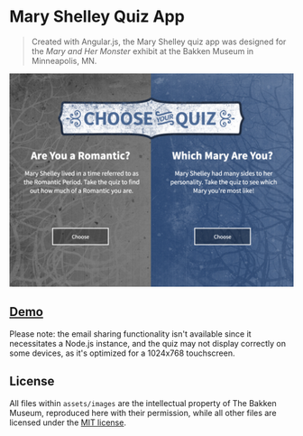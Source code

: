 # Mary Shelley Quiz App

> Created with Angular.js, the Mary Shelley quiz app was designed for the *Mary and Her Monster* exhibit at the Bakken Museum in Minneapolis, MN.

<img src="https://github.com/blakesoftware-spring2016/bakken-quiz/raw/master/screenshot.png" width="600" />

## <a href="http://blakesoftware-spring2016.github.io/bakken-quiz/" target="_blank">Demo</a>

Please note: the email sharing functionality isn't available since it necessitates a Node.js instance, and the quiz may not display correctly on some devices, as it's optimized for a 1024x768 touchscreen.

## License

All files within `assets/images` are the intellectual property of The Bakken Museum, reproduced here with their permission, while all other files are licensed under the [MIT license](https://github.com/blakesoftware-spring2016/bakken-quiz/raw/master/LICENSE).
